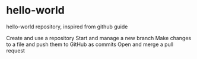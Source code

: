 # hello-world
hello-world repository, inspired from github guide

Create and use a repository
Start and manage a new branch
Make changes to a file and push them to GitHub as commits
Open and merge a pull request

